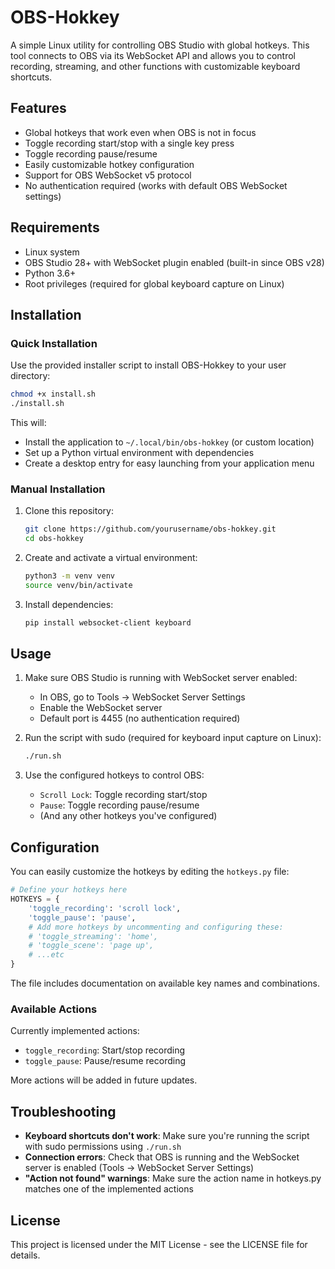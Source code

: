 # OBS-Hokkey

A simple Linux utility for controlling OBS Studio with global hotkeys. This tool connects to OBS via its WebSocket API and allows you to control recording, streaming, and other functions with customizable keyboard shortcuts.

## Features

- Global hotkeys that work even when OBS is not in focus
- Toggle recording start/stop with a single key press
- Toggle recording pause/resume
- Easily customizable hotkey configuration
- Support for OBS WebSocket v5 protocol
- No authentication required (works with default OBS WebSocket settings)

## Requirements

- Linux system
- OBS Studio 28+ with WebSocket plugin enabled (built-in since OBS v28)
- Python 3.6+
- Root privileges (required for global keyboard capture on Linux)

## Installation

### Quick Installation

Use the provided installer script to install OBS-Hokkey to your user directory:

```bash
chmod +x install.sh
./install.sh
```

This will:
- Install the application to `~/.local/bin/obs-hokkey` (or custom location)
- Set up a Python virtual environment with dependencies
- Create a desktop entry for easy launching from your application menu

### Manual Installation

1. Clone this repository:

   ```bash
   git clone https://github.com/yourusername/obs-hokkey.git
   cd obs-hokkey
   ```

2. Create and activate a virtual environment:

   ```bash
   python3 -m venv venv
   source venv/bin/activate
   ```

3. Install dependencies:
   ```bash
   pip install websocket-client keyboard
   ```

## Usage

1. Make sure OBS Studio is running with WebSocket server enabled:

   - In OBS, go to Tools → WebSocket Server Settings
   - Enable the WebSocket server
   - Default port is 4455 (no authentication required)

2. Run the script with sudo (required for keyboard input capture on Linux):
   ```bash
   ./run.sh
   ```
3. Use the configured hotkeys to control OBS:
   - `Scroll Lock`: Toggle recording start/stop
   - `Pause`: Toggle recording pause/resume
   - (And any other hotkeys you've configured)

## Configuration

You can easily customize the hotkeys by editing the `hotkeys.py` file:

```python
# Define your hotkeys here
HOTKEYS = {
    'toggle_recording': 'scroll lock',
    'toggle_pause': 'pause',
    # Add more hotkeys by uncommenting and configuring these:
    # 'toggle_streaming': 'home',
    # 'toggle_scene': 'page up',
    # ...etc
}
```

The file includes documentation on available key names and combinations.

### Available Actions

Currently implemented actions:

- `toggle_recording`: Start/stop recording
- `toggle_pause`: Pause/resume recording

More actions will be added in future updates.

## Troubleshooting

- **Keyboard shortcuts don't work**: Make sure you're running the script with sudo permissions using `./run.sh`
- **Connection errors**: Check that OBS is running and the WebSocket server is enabled (Tools → WebSocket Server Settings)
- **"Action not found" warnings**: Make sure the action name in hotkeys.py matches one of the implemented actions

## License

This project is licensed under the MIT License - see the LICENSE file for details.
